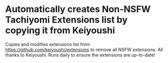 # Automatically creates Non-NSFW Tachiyomi Extensions list by copying it from Keiyoushi
 
 Copies and modifies extensions list from https://github.com/keiyoushi/extensions to remove all NSFW extensions. All thanks to Keiyoushi. Runs daily to ensure the extensions are up-to-date!
